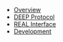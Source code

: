 - [Overview](/)
- [DEEP Protocol](deep.md)
- [REAL Interface](real.md)
- [Development](development.md)

